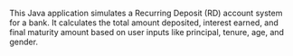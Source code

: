 This Java application simulates a Recurring Deposit (RD) account system for a bank.
It calculates the total amount deposited, interest earned, and final maturity amount based on user inputs like principal, tenure, age, and gender.
